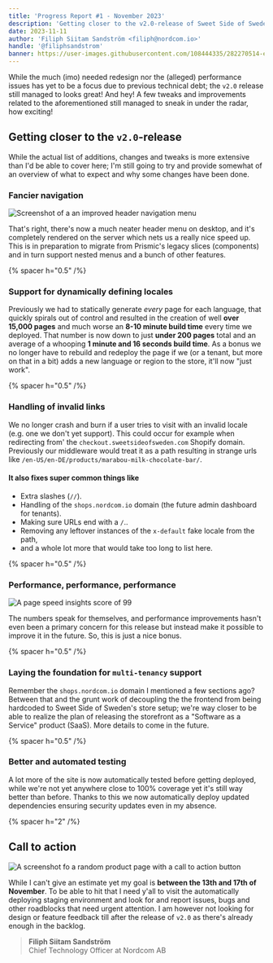 ```yaml
---
title: 'Progress Report #1 - November 2023'
description: 'Getting closer to the v2.0-release of Sweet Side of Sweden while also making steady progress towards the multi-tenancy release of the storefront'
date: 2023-11-11
author: 'Filiph Siitam Sandström <filiph@nordcom.io>'
handle: '@filiphsandstrom'
banner: https://user-images.githubusercontent.com/108444335/282270514-e23a10e3-6ba9-4ee4-b1b4-f992103c47f1.jpeg
---
```


While the much (imo) needed redesign nor the (alleged) performance issues has yet to be a focus due to previous technical debt; the `v2.0` release still managed to looks great! And hey! A few tweaks and improvements related to the aforementioned still managed to sneak in under the radar, how exciting!

## Getting closer to the `v2.0`-release

While the actual list of additions, changes and tweaks is more extensive than I'd be able to cover here; I'm still going to try and provide somewhat of an overview of what to expect and why some changes have been done.

### Fancier navigation

![Screenshot of a an improved header navigation menu](https://user-images.githubusercontent.com/108444335/282270508-6bacb499-7c33-4509-9a44-ec83d1bbd7d6.jpeg)

That's right, there's now a much neater header menu on desktop, and it's completely rendered on the server which nets us a really nice speed up. This is in preparation to migrate from Prismic's legacy slices (components) and in turn support nested menus and a bunch of other features.

{% spacer h="0.5" /%}

### Support for dynamically defining locales

Previously we had to statically generate _every_ page for each language, that quickly spirals out of control and resulted in the creation of well **over 15,000 pages** and much worse an **8-10 minute build time** every time we deployed. That number is now down to just **under 200 pages** total and an average of a whooping **1 minute and 16 seconds build time**. As a bonus we no longer have to rebuild and redeploy the page if we (or a tenant, but more on that in a bit) adds a new language or region to the store, it'll now "just work".

{% spacer h="0.5" /%}

### Handling of invalid links

We no longer crash and burn if a user tries to visit with an invalid locale (e.g. one we don't yet support). This could occur for example when redirecting from' the `checkout.sweetsideofsweden.com` Shopify domain. Previously our middleware would treat it as a path resulting in strange urls like `/en-US/en-DE/products/marabou-milk-chocolate-bar/`.

#### It also fixes super common things like

-   Extra slashes (`//`).
-   Handling of the `shops.nordcom.io` domain (the future admin dashboard for tenants).
-   Making sure URLs end with a `/`..
-   Removing any leftover instances of the `x-default` fake locale from the path,
-   and a whole lot more that would take too long to list here.

{% spacer h="0.5" /%}

### Performance, performance, performance

![A page speed insights score of 99 ](https://user-images.githubusercontent.com/108444335/282270514-e23a10e3-6ba9-4ee4-b1b4-f992103c47f1.jpeg)

The numbers speak for themselves, and performance improvements hasn't even been a primary concern for this release but instead make it possible to improve it in the future. So, this is just a nice bonus.

{% spacer h="0.5" /%}

### Laying the foundation for `multi-tenancy` support

Remember the `shops.nordcom.io` domain I mentioned a few sections ago? Between that and the grunt work of decoupling the the frontend from being hardcoded to Sweet Side of Sweden's store setup; we're way closer to be able to realize the plan of releasing the storefront as a "Software as a Service" product (SaaS). More details to come in the future.

{% spacer h="0.5" /%}

### Better and automated testing

A lot more of the site is now automatically tested before getting deployed, while we're not yet anywhere close to 100% coverage yet it's still way better than before. Thanks to this we now automatically deploy updated dependencies ensuring security updates even in my absence.

{% spacer h="2" /%}

## Call to action

![A screenshot fo a random product page with a call to action button](https://user-images.githubusercontent.com/108444335/282270536-840ba328-5a3a-4e3f-9916-d9b12961b37e.jpeg)

While I can't give an estimate yet my goal is **between the 13th and 17th of November**. To be able to hit that I need y'all to visit the automatically deploying staging environment and look for and report issues, bugs and other roadblocks that need urgent attention. I am however not looking for design or feature feedback till after the release of `v2.0` as there's already enough in the backlog.

> **Filiph Siitam Sandström**\
> Chief Technology Officer at Nordcom AB
